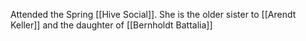 Attended the Spring [[Hive Social]]. She is the older sister to [[Arendt Keller]] and the daughter of [[Bernholdt Battalia]]